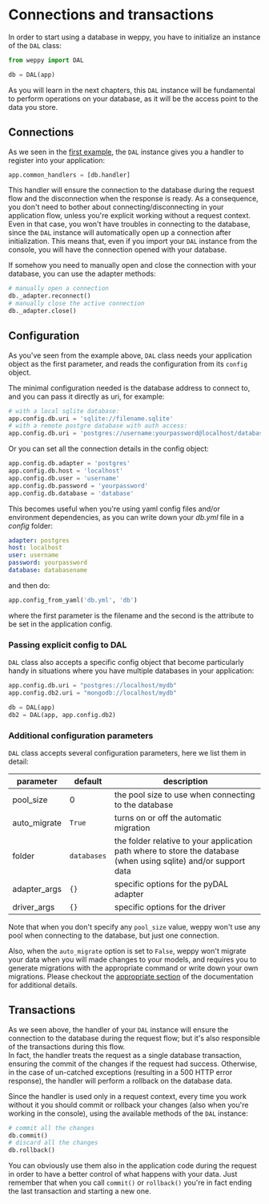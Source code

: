 Connections and transactions
============================

In order to start using a database in weppy, you have to initialize an instance of the `DAL` class:

```python
from weppy import DAL

db = DAL(app)
```

As you will learn in the next chapters, this `DAL` instance will be fundamental to perform operations on your database, as it will be the access point to the data you store.

Connections
-----------

As we seen in the [first example](./), the `DAL` instance gives you a handler to register into your application:

```python
app.common_handlers = [db.handler]
```

This handler will ensure the connection to the database during the request flow and the disconnection when the response is ready. As a consequence, you don't need to bother about connecting/disconnecting in your application flow, unless you're explicit working without a request context.    
Even in that case, you won't have troubles in connecting to the database, since the `DAL` instance will automatically open up a connection after initialization. This means that, even if you import your `DAL` instance from the console, you will have the connection opened with your database.

If somehow you need to manually open and close the connection with your database, you can use the adapter methods:

```python
# manually open a connection
db._adapter.reconnect()
# manually close the active connection
db._adapter.close()
```


Configuration
-------------

As you've seen from the example above, `DAL` class needs your application object as the first parameter, and reads the configuration from its `config` object.

The minimal configuration needed is the database address to connect to, and you can pass it directly as uri, for example:

```python
# with a local sqlite database:
app.config.db.uri = 'sqlite://filename.sqlite'
# with a remote postgre database with auth access:
app.config.db.uri = 'postgres://username:yourpassword@localhost/database'
```

Or you can set all the connection details in the config object:

```python
app.config.db.adapter = 'postgres'
app.config.db.host = 'localhost'
app.config.db.user = 'username'
app.config.db.password = 'yourpassword'
app.config.db.database = 'database'
```

This becomes useful when you're using yaml config files and/or environment dependencies, as you can write down your *db.yml* file in a *config* folder:

```yaml
adapter: postgres
host: localhost
user: username
password: yourpassword
database: databasename
```

and then do:

```python
app.config_from_yaml('db.yml', 'db')
```

where the first parameter is the filename and the second is the attribute to be set in the application config.

### Passing explicit config to DAL

`DAL` class also accepts a specific config object that become particularly handy in situations where you have multiple databases in your application:

```python
app.config.db.uri = "postgres://localhost/mydb"
app.config.db2.uri = "mongodb://localhost/mydb"

db = DAL(app)
db2 = DAL(app, app.config.db2)
```

### Additional configuration parameters

`DAL` class accepts several configuration parameters, here we list them in detail:

| parameter | default | description |
| --- | --- | --- |
| pool_size | 0 | the pool size to use when connecting to the database |
| auto_migrate | `True` | turns on or off the automatic migration |
| folder | `databases` | the folder relative to your application path where to store the database (when using sqlite) and/or support data |
| adapter_args | `{}` | specific options for the pyDAL adapter |
| driver_args | `{}` | specific options for the driver |

Note that when you don't specify any `pool_size` value, weppy won't use any pool when connecting to the database, but just one connection.

Also, when the `auto_migrate` option is set to `False`, weppy won't migrate your data when you will made changes to your models, and requires you to generate migrations with the appropriate command or write down your own migrations. Please checkout the [appropriate section](./migrations) of the documentation for additional details.

Transactions
------------

As we seen above, the handler of your `DAL` instance will ensure the connection to the database during the request flow; but it's also responsible of the transactions during this flow.    
In fact, the handler treats the request as a single database transaction, ensuring the commit of the changes if the request had success. Otherwise, in the case of un-catched exceptions (resulting in a 500 HTTP error response), the handler will perform a rollback on the database data.

Since the handler is used only in a request context, every time you work without it you should commit or rollback your changes (also when you're working in the console), using the available methods of the `DAL` instance:

```python
# commit all the changes
db.commit()
# discard all the changes
db.rollback()
```

You can obviously use them also in the application code during the request in order to have a better control of what happens with your data. Just remember that when you call `commit()` or `rollback()` you're in fact ending the last transaction and starting a new one.
